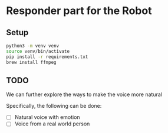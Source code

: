 # Responder part for the Robot

## Setup

```bash
python3 -m venv venv
source venv/bin/activate
pip install -r requirements.txt
brew install ffmpeg
```

## TODO

We can further explore the ways to make the voice more natural

Specifically, the following can be done:

- [ ] Natural voice with emotion
- [ ] Voice from a real world person
